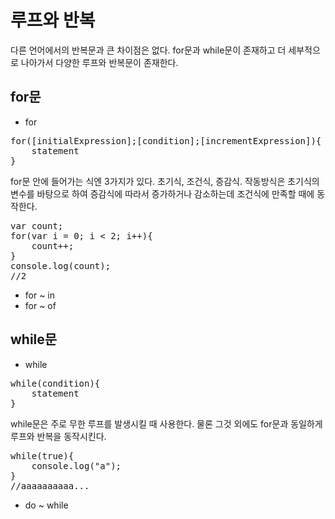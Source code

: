 루프와 반복
===

다른 언어에서의 반복문과 큰 차이점은 없다. for문과 while문이 존재하고 더 세부적으로 나아가서 다양한 루프와 반복문이 존재한다.

## for문
- for
<pre>
for([initialExpression];[condition];[incrementExpression]){
    statement
}</pre>

for문 안에 들어가는 식엔 3가지가 있다. 초기식, 조건식, 증감식. 작동방식은 초기식의 변수를 바탕으로 하여 증감식에 따라서 증가하거나 감소하는데 조건식에 만족할 때에 동작한다.

<pre>
var count;
for(var i = 0; i < 2; i++){
    count++;
}
console.log(count);
//2</pre>
- for ~ in
- for ~ of


## while문
- while
<pre>
while(condition){
    statement
}</pre>
while문은 주로 무한 루프를 발생시킬 때 사용한다. 물론 그것 외에도 for문과 동일하게 루프와 반복을 동작시킨다.
<pre>
while(true){
    console.log("a");
}
//aaaaaaaaaa...</pre>
- do ~ while